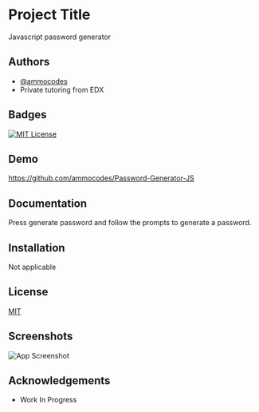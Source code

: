
# Project Title

Javascript password generator


## Authors

- [@ammocodes](https://github.com/ammocodes)
- Private tutoring from EDX

## Badges


[![MIT License](https://img.shields.io/badge/License-MIT-green.svg)](https://choosealicense.com/licenses/mit/)



## Demo

https://github.com/ammocodes/Password-Generator-JS
## Documentation

Press generate password and follow the prompts to generate a password.


## Installation

Not applicable
## License

[MIT](https://choosealicense.com/licenses/mit/)


## Screenshots

![App Screenshot](https://i.imgur.com/v9iu1ga.png)


## Acknowledgements

 - Work In Progress


